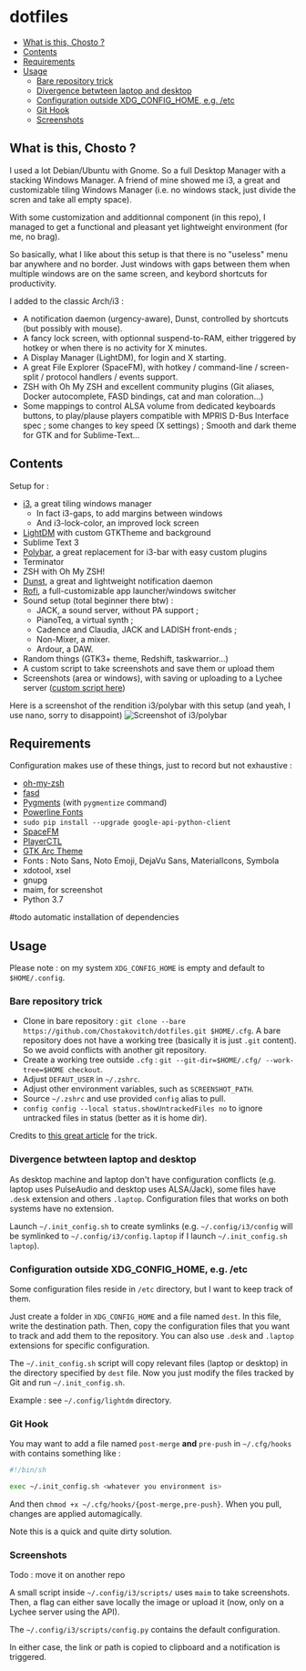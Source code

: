 # dotfiles

<!-- MarkdownTOC autolink="true" -->

- [What is this, Chosto ?](#what-is-this-chosto-)
- [Contents](#contents)
- [Requirements](#requirements)
- [Usage](#usage)
  - [Bare repository trick](#bare-repository-trick)
  - [Divergence betwteen laptop and desktop](#divergence-betwteen-laptop-and-desktop)
  - [Configuration outside XDG_CONFIG_HOME, e.g. /etc](#configuration-outside-xdgconfighome-eg-etc)
  - [Git Hook](#git-hook)
  - [Screenshots](#screenshots)

<!-- /MarkdownTOC -->

## What is this, Chosto ? 

I used a lot Debian/Ubuntu with Gnome. So a full Desktop Manager with a stacking Windows Manager.
A friend of mine showed me i3, a great and customizable tiling Windows Manager (i.e. no windows stack, just divide the scren and take all empty space).

With some customization and additionnal component (in this repo), I managed to get a functional and pleasant yet lightweight environment (for me, no brag).

So basically, what I like about this setup is that there is no "useless" menu bar anywhere and no border. Just windows with gaps between them when multiple windows are on the same screen, and keybord shortcuts for productivity.

I added to the classic Arch/i3 :
* A notification daemon (urgency-aware), Dunst, controlled by shortcuts (but possibly with mouse).
* A fancy lock screen, with optionnal suspend-to-RAM, either triggered by hotkey or when there is no activity for X minutes.
* A Display Manager (LightDM), for login and X starting.
* A great File Explorer (SpaceFM), with hotkey / command-line / screen-split / protocol handlers / events support.
* ZSH with Oh My ZSH and excellent community plugins (Git aliases, Docker autocomplete, FASD bindings, cat and man coloration...) 
* Some mappings to control ALSA volume from dedicated keyboards buttons, to play/plause players compatible with MPRIS D-Bus Interface spec ; some changes to key speed (X settings) ; Smooth and dark theme for GTK and for Sublime-Text...

## Contents

Setup for :

* [i3](http://i3wm.org/), a great tiling windows manager
  * In fact i3-gaps, to add margins between windows
  * And i3-lock-color, an improved lock screen
* [LightDM](https://wiki.ubuntu.com/LightDM) with custom GTKTheme and background
* Sublime Text 3
* [Polybar](https://github.com/jaagr/polybar/), a great replacement for i3-bar with easy custom plugins
* Terminator
* ZSH with Oh My ZSH!
* [Dunst](https://github.com/dunst-project/dunst), a great and lightweight notification daemon
* [Rofi](https://github.com/DaveDavenport/rofi), a full-customizable app launcher/windows 
switcher
* Sound setup (total beginner there btw) :
  * JACK, a sound server, without PA support ;
  * PianoTeq, a virtual synth ;
  * Cadence and Claudia, JACK and LADISH front-ends ;
  * Non-Mixer, a mixer.
  * Ardour, a DAW.
* Random things (GTK3+ theme, Redshift, taskwarrior...)
* A custom script to take screenshots and save them or upload them
* Screenshots (area or windows), with saving or uploading to a Lychee server ([custom script here](.config/i3/scripts/screenshot.py))

Here is a screenshot of the rendition i3/polybar with this setup (and yeah, I use nano, sorry to disappoint)
![Screenshot of i3/polybar](https://pic.chosty.fr/uploads/big/22c75dc7901223204e0e9c798506b435.png)

## Requirements 

Configuration makes use of these things, just to record but not exhaustive :

* [oh-my-zsh](https://github.com/robbyrussell/oh-my-zsh)
* [fasd](https://github.com/clvv/fasd)
* [Pygments](http://pygments.org/) (with `pygmentize` command)
* [Powerline Fonts](https://github.com/powerline/fonts)
* `sudo pip install --upgrade google-api-python-client` 
* [SpaceFM](https://ignorantguru.github.io/spacefm/)
* [PlayerCTL](https://github.com/acrisci/playerctl)
* [GTK Arc Theme](https://github.com/horst3180/arc-theme)
* Fonts : Noto Sans, Noto Emoji, DejaVu Sans, MaterialIcons, Symbola
* xdotool, xsel
* gnupg
* maim, for screenshot
* Python 3.7

\#todo automatic installation of dependencies

## Usage

Please note : on my system `XDG_CONFIG_HOME` is empty and default to `$HOME/.config`. 

### Bare repository trick

* Clone in bare repository : `git clone --bare https://github.com/Chostakovitch/dotfiles.git $HOME/.cfg`. A bare repository does not have a working tree (basically it is just `.git` content). So we avoid conflicts with another git repository.
* Create a working tree outside `.cfg` : `git --git-dir=$HOME/.cfg/ --work-tree=$HOME checkout`.
* Adjust `DEFAUT_USER` in `~/.zshrc`.
* Adjust other environment variables, such as `SCREENSHOT_PATH`.
* Source `~/.zshrc` and use provided `config` alias to pull.
* `config config --local status.showUntrackedFiles no` to ignore untracked files in status (better as it is home dir).

Credits to [this great article](https://developer.atlassian.com/blog/2016/02/best-way-to-store-dotfiles-git-bare-repo/) for the trick.

### Divergence betwteen laptop and desktop 

As desktop machine and laptop don't have configuration conflicts (e.g. laptop uses PulseAudio and desktop uses ALSA/Jack), some files have `.desk` extension and others `.laptop`. Configuration files that works on both systems have no extension.

Launch `~/.init_config.sh` to create symlinks (e.g. `~/.config/i3/config` will be symlinked to `~/.config/i3/config.laptop` if I launch `~/.init_config.sh laptop`).

### Configuration outside XDG_CONFIG_HOME, e.g. /etc

Some configuration files reside in `/etc` directory, but I want to keep track of them.

Just create a folder in `XDG_CONFIG_HOME` and a file named `dest`. In this file, write the destination path. Then, copy the configuration files that you want to track and add them to the repository. You can also use `.desk` and `.laptop` extensions for specific configuration.

The `~/.init_config.sh` script will copy relevant files (laptop or desktop) in the directory specified by `dest` file. Now you just modify the files tracked by Git and run `~/.init_config.sh`.

Example : see `~/.config/lightdm` directory.

### Git Hook

You may want to add a file named `post-merge` **and** `pre-push` in `~/.cfg/hooks` with contains something like :

```bash
#!/bin/sh

exec ~/.init_config.sh <whatever you environment is>
```

And then `chmod +x ~/.cfg/hooks/{post-merge,pre-push}`.
When you pull, changes are applied automagically.

Note this is a quick and quite dirty solution.

### Screenshots

Todo : move it on another repo

A small script inside `~/.config/i3/scripts/` uses `maim` to take screenshots.
Then, a flag can either save locally the image or upload it (now, only on a Lychee server using the API).

The `~/.config/i3/scripts/config.py` contains the default configuration.

In either case, the link or path is copied to clipboard and a notification is triggered.